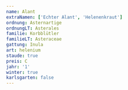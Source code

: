 ```yaml
---
name: Alant
extraNamen: ['Echter Alant', 'Helenenkraut']
ordnung: Asternartige
ordnungLT: Asterales
familie: Korbblütler
familieLT: Asteraceae
gattung: Inula
art: helenium
staude: true
preis: C
jahr: '1'
winter: true
karlsgarten: false
---
```

